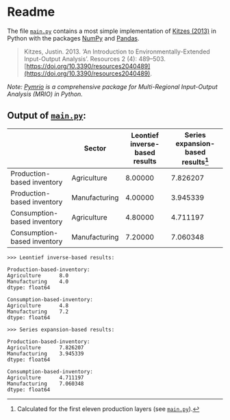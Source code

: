 # Readme

The file [`main.py`](main.py) contains a most simple implementation of [Kitzes (2013)](https://doi.org/10.3390/resources2040489) in Python with the packages [NumPy](https://numpy.org/) and [Pandas](https://pandas.pydata.org/).

> Kitzes, Justin. 2013. ‘An Introduction to Environmentally-Extended Input-Output Analysis’. Resources 2 (4): 489–503. [https://doi.org/10.3390/resources2040489](https://doi.org/10.3390/resources2040489).

_Note: [Pymrio](https://github.com/konstantinstadler/pymrio) is a comprehensive package for Multi-Regional Input-Output Analysis (MRIO) in Python._

## Output of [`main.py`](main.py):

|                             | Sector        | Leontief inverse-based results | Series expansion-based results[^1] |
|-----------------------------|---------------|--------------------------------|------------------------------------|
| Production-based inventory  | Agriculture   | 8.00000                        | 7.826207                           |
| Production-based inventory  | Manufacturing | 4.00000                        | 3.945339                           |
| Consumption-based inventory | Agriculture   | 4.80000                        | 4.711197                           |
| Consumption-based inventory | Manufacturing | 7.20000                        | 7.060348                           |

```Txt
>>> Leontief inverse-based results:

Production-based-inventory:
Agriculture      8.0
Manufacturing    4.0
dtype: float64

Consumption-based-inventory:
Agriculture      4.8
Manufacturing    7.2
dtype: float64

>>> Series expansion-based results:

Production-based-inventory:
Agriculture      7.826207
Manufacturing    3.945339
dtype: float64

Consumption-based-inventory:
Agriculture      4.711197
Manufacturing    7.060348
dtype: float64
```

[^1]: Calculated for the first eleven production layers (see [`main.py`](main.py)).